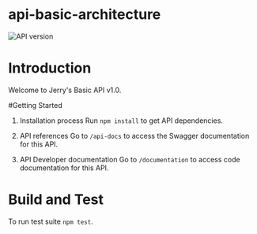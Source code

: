 # api-basic-architecture
![API version](https://img.shields.io/badge/version-1.0-brightgreen.svg)

# Introduction
Welcome to Jerry's Basic API v1.0.

#Getting Started
1.	Installation process
Run `npm install` to get API dependencies.

2.	API references
Go to `/api-docs` to access the Swagger documentation for this API.

3.	API Developer documentation
Go to `/documentation` to access code documentation for this API.

# Build and Test
To run test suite `npm test`.